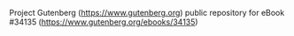 Project Gutenberg (https://www.gutenberg.org) public repository for eBook #34135 (https://www.gutenberg.org/ebooks/34135)
